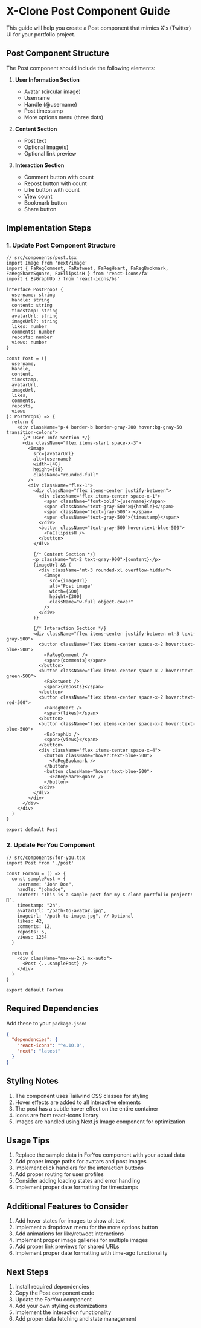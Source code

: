 # X-Clone Post Component Guide

This guide will help you create a Post component that mimics X's (Twitter) UI for your portfolio project.

## Post Component Structure

The Post component should include the following elements:

1. **User Information Section**
   - Avatar (circular image)
   - Username
   - Handle (@username)
   - Post timestamp
   - More options menu (three dots)

2. **Content Section**
   - Post text
   - Optional image(s)
   - Optional link preview

3. **Interaction Section**
   - Comment button with count
   - Repost button with count
   - Like button with count
   - View count
   - Bookmark button
   - Share button

## Implementation Steps

### 1. Update Post Component Structure

```tsx
// src/components/post.tsx
import Image from 'next/image'
import { FaRegComment, FaRetweet, FaRegHeart, FaRegBookmark, FaRegShareSquare, FaEllipsisH } from 'react-icons/fa'
import { BsGraphUp } from 'react-icons/bs'

interface PostProps {
  username: string
  handle: string
  content: string
  timestamp: string
  avatarUrl: string
  imageUrl?: string
  likes: number
  comments: number
  reposts: number
  views: number
}

const Post = ({
  username,
  handle,
  content,
  timestamp,
  avatarUrl,
  imageUrl,
  likes,
  comments,
  reposts,
  views
}: PostProps) => {
  return (
    <div className="p-4 border-b border-gray-200 hover:bg-gray-50 transition-colors">
      {/* User Info Section */}
      <div className="flex items-start space-x-3">
        <Image
          src={avatarUrl}
          alt={username}
          width={48}
          height={48}
          className="rounded-full"
        />
        <div className="flex-1">
          <div className="flex items-center justify-between">
            <div className="flex items-center space-x-1">
              <span className="font-bold">{username}</span>
              <span className="text-gray-500">@{handle}</span>
              <span className="text-gray-500">·</span>
              <span className="text-gray-500">{timestamp}</span>
            </div>
            <button className="text-gray-500 hover:text-blue-500">
              <FaEllipsisH />
            </button>
          </div>
          
          {/* Content Section */}
          <p className="mt-2 text-gray-900">{content}</p>
          {imageUrl && (
            <div className="mt-3 rounded-xl overflow-hidden">
              <Image
                src={imageUrl}
                alt="Post image"
                width={500}
                height={300}
                className="w-full object-cover"
              />
            </div>
          )}
          
          {/* Interaction Section */}
          <div className="flex items-center justify-between mt-3 text-gray-500">
            <button className="flex items-center space-x-2 hover:text-blue-500">
              <FaRegComment />
              <span>{comments}</span>
            </button>
            <button className="flex items-center space-x-2 hover:text-green-500">
              <FaRetweet />
              <span>{reposts}</span>
            </button>
            <button className="flex items-center space-x-2 hover:text-red-500">
              <FaRegHeart />
              <span>{likes}</span>
            </button>
            <button className="flex items-center space-x-2 hover:text-blue-500">
              <BsGraphUp />
              <span>{views}</span>
            </button>
            <div className="flex items-center space-x-4">
              <button className="hover:text-blue-500">
                <FaRegBookmark />
              </button>
              <button className="hover:text-blue-500">
                <FaRegShareSquare />
              </button>
            </div>
          </div>
        </div>
      </div>
    </div>
  )
}

export default Post
```

### 2. Update ForYou Component

```tsx
// src/components/for-you.tsx
import Post from './post'

const ForYou = () => {
  const samplePost = {
    username: "John Doe",
    handle: "johndoe",
    content: "This is a sample post for my X-clone portfolio project! 🚀",
    timestamp: "2h",
    avatarUrl: "/path-to-avatar.jpg",
    imageUrl: "/path-to-image.jpg", // Optional
    likes: 42,
    comments: 12,
    reposts: 5,
    views: 1234
  }

  return (
    <div className="max-w-2xl mx-auto">
      <Post {...samplePost} />
    </div>
  )
}

export default ForYou
```

## Required Dependencies

Add these to your `package.json`:

```json
{
  "dependencies": {
    "react-icons": "^4.10.0",
    "next": "latest"
  }
}
```

## Styling Notes

1. The component uses Tailwind CSS classes for styling
2. Hover effects are added to all interactive elements
3. The post has a subtle hover effect on the entire container
4. Icons are from react-icons library
5. Images are handled using Next.js Image component for optimization

## Usage Tips

1. Replace the sample data in ForYou component with your actual data
2. Add proper image paths for avatars and post images
3. Implement click handlers for the interaction buttons
4. Add proper routing for user profiles
5. Consider adding loading states and error handling
6. Implement proper date formatting for timestamps

## Additional Features to Consider

1. Add hover states for images to show alt text
2. Implement a dropdown menu for the more options button
3. Add animations for like/retweet interactions
4. Implement proper image galleries for multiple images
5. Add proper link previews for shared URLs
6. Implement proper date formatting with time-ago functionality

## Next Steps

1. Install required dependencies
2. Copy the Post component code
3. Update the ForYou component
4. Add your own styling customizations
5. Implement the interaction functionality
6. Add proper data fetching and state management